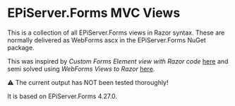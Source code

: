 # EPiServer.Forms MVC Views

This is a collection of all EPiServer.Forms views in Razor syntax. These are normally delivered as WebForms ascx in the EPiServer.Forms NuGet package.

This was inspired by *Custom Forms Element view with Razor code* [here](https://support.episerver.com/hc/en-us/articles/115002855631-Custom-Forms-Element-view-with-Razor-code) and semi solved using *WebForms Views to Razor* [here](https://github.com/telerik/razor-converter).

⚠ The current output has NOT been tested thoroughly!

It is based on EPiServer.Forms 4.27.0.

